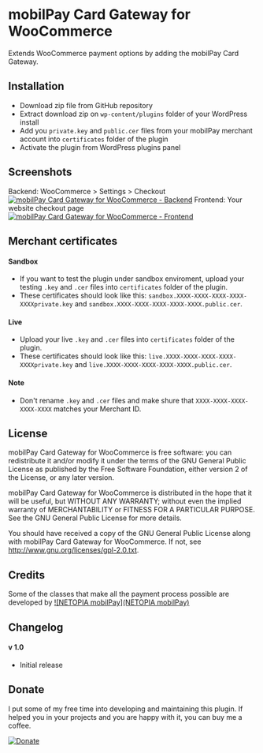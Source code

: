 # mobilPay Card Gateway for WooCommerce
Extends WooCommerce payment options by adding the mobilPay Card Gateway.

## Installation
* Download zip file from GitHub repository
* Extract download zip on `wp-content/plugins` folder of your WordPress install
* Add you `private.key` and `public.cer` files from your mobilPay merchant account into `certificates` folder of the plugin
* Activate the plugin from WordPress plugins panel

## Screenshots
Backend: WooCommerce > Settings > Checkout
[![mobilPay Card Gateway for WooCommerce - Backend](https://raw.githubusercontent.com/santiagointeractive/mobilpay-card-gateway-for-woocommerce/master/screenshot-1.jpg "Backend")](https://github.com/santiagointeractive/mobilpay-card-gateway-for-woocommerce/blob/master/screenshot-1.jpg)
Frontend: Your website checkout page
[![mobilPay Card Gateway for WooCommerce - Frontend](https://raw.githubusercontent.com/santiagointeractive/mobilpay-card-gateway-for-woocommerce/master/screenshot-2.jpg "Frontend")](https://github.com/santiagointeractive/mobilpay-card-gateway-for-woocommerce/blob/master/screenshot-2.jpg)

## Merchant certificates

#### Sandbox
* If you want to test the plugin under sandbox enviroment, upload your testing `.key` and `.cer` files into `certificates` folder of the plugin.
* These certificates should look like this: `sandbox.XXXX-XXXX-XXXX-XXXX-XXXXprivate.key` and `sandbox.XXXX-XXXX-XXXX-XXXX-XXXX.public.cer`.

#### Live
* Upload your live `.key` and `.cer` files into `certificates` folder of the plugin.
* These certificates should look like this: `live.XXXX-XXXX-XXXX-XXXX-XXXXprivate.key` and `live.XXXX-XXXX-XXXX-XXXX-XXXX.public.cer`.

#### Note
* Don't rename `.key` and `.cer` files and make shure that `XXXX-XXXX-XXXX-XXXX-XXXX` matches your Merchant ID.

## License
mobilPay Card Gateway for WooCommerce is free software: you can redistribute it and/or modify it under the terms of the GNU General Public License as published by the Free Software Foundation, either version 2 of the License, or any later version.
 
mobilPay Card Gateway for WooCommerce is distributed in the hope that it will be useful, but WITHOUT ANY WARRANTY; without even the implied warranty of MERCHANTABILITY or FITNESS FOR A PARTICULAR PURPOSE. See the GNU General Public License for more details.
 
You should have received a copy of the GNU General Public License along with mobilPay Card Gateway for WooCommerce. If not, see http://www.gnu.org/licenses/gpl-2.0.txt.

## Credits
Some of the classes that make all the payment process possible are developed by [![NETOPIA mobilPay](NETOPIA mobilPay)](https://github.com/mobilPay)

## Changelog
#### v 1.0
- Initial release

## Donate
I put some of my free time into developing and maintaining this plugin.
If helped you in your projects and you are happy with it, you can buy me a coffee.

[![Donate](https://www.paypalobjects.com/en_US/i/btn/btn_donateCC_LG.gif)](https://www.paypal.com/cgi-bin/webscr?cmd=_s-xclick&hosted_button_id=R8LYPEDYY8EZE)
